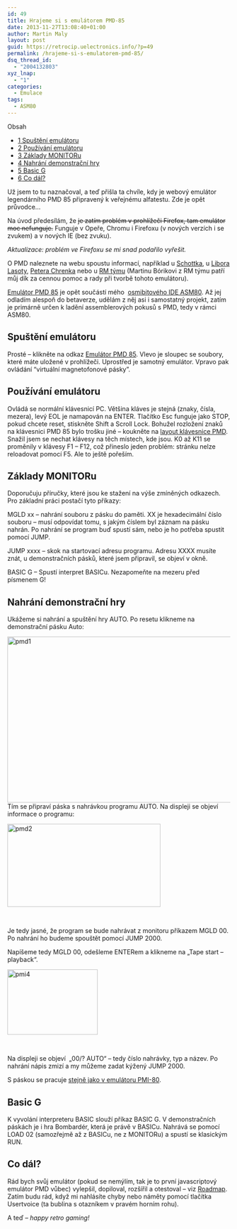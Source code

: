 ```yaml
---
id: 49
title: Hrajeme si s emulátorem PMD-85
date: 2013-11-27T13:08:40+01:00
author: Martin Maly
layout: post
guid: https://retrocip.uelectronics.info/?p=49
permalink: /hrajeme-si-s-emulatorem-pmd-85/
dsq_thread_id:
  - "2004132803"
xyz_lnap:
  - "1"
categories:
  - Emulace
tags:
  - ASM80
---
```

<div id="toc_container" class="toc_wrap_right no_bullets">
  <p class="toc_title">
    Obsah
  </p>
  
  <ul class="toc_list">
    <li>
      <a href="#Spusteni_emulatoru"><span class="toc_number toc_depth_1">1</span> Spuštění emulátoru</a>
    </li>
    <li>
      <a href="#Pouzivani_emulatoru"><span class="toc_number toc_depth_1">2</span> Používání emulátoru</a>
    </li>
    <li>
      <a href="#Zaklady_MONITORu"><span class="toc_number toc_depth_1">3</span> Základy MONITORu</a>
    </li>
    <li>
      <a href="#Nahrani_demonstracni_hry"><span class="toc_number toc_depth_1">4</span> Nahrání demonstrační hry</a>
    </li>
    <li>
      <a href="#Basic_G"><span class="toc_number toc_depth_1">5</span> Basic G</a>
    </li>
    <li>
      <a href="#Co_dal"><span class="toc_number toc_depth_1">6</span> Co dál?</a>
    </li>
  </ul>
</div>

Už jsem to tu naznačoval, a teď přišla ta chvíle, kdy je webový emulátor legendárního PMD 85 připravený k veřejnému alfatestu. Zde je opět průvodce&#8230;

<!--more-->

Na úvod předesílám, že <del>je zatím problém v prohlížeči Firefox, tam emulátor moc nefunguje.</del> Funguje v Opeře, Chromu i Firefoxu (v nových verzích i se zvukem) a v nových IE (bez zvuku).

_Aktualizace: problém ve Firefoxu se mi snad podařilo vyřešit._

O PMD naleznete na webu spoustu informací, například u [Schottka](schotek.cz/pmd/index.htm), u [Libora Lasoty](https://pmd85.mysteria.cz/), [Petera Chrenka](https://pmd85.topindex.sk/) nebo u [RM týmu](https://pmd85.borik.net/wiki/PMD_85) (Martinu Bórikovi z RM týmu patří můj dík za cennou pomoc a rady při tvorbě tohoto emulátoru).

[Emulátor PMD 85](https://www.asm80.com/pmd85.html) je opět součástí mého  [osmibitového IDE ASM80](https://www.asm80.com/). Až jej odladím alespoň do betaverze, udělám z něj asi i samostatný projekt, zatím je primárně určen k ladění assemblerových pokusů s PMD, tedy v rámci ASM80.

## <span id="Spusteni_emulatoru">Spuštění emulátoru</span>

Prosté &#8211; klikněte na odkaz [Emulátor PMD 85](https://www.asm80.com/pmd85.html). Vlevo je sloupec se soubory, které máte uložené v prohlížeči. Uprostřed je samotný emulátor. Vpravo pak ovládání “virtuální magnetofonové pásky”.

## <span id="Pouzivani_emulatoru">Používání emulátoru</span>

Ovládá se normální klávesnicí PC. Většina kláves je stejná (znaky, čísla, mezera), levý EOL je namapován na ENTER. Tlačítko Esc funguje jako STOP, pokud chcete reset, stiskněte Shift a Scroll Lock. Bohužel rozložení znaků na klávesnici PMD 85 bylo trošku jiné &#8211; koukněte na [layout klávesnice PMD](https://pmd85.borik.net/w/images/1/13/Pmd85-kbd-layout.gif). Snažil jsem se nechat klávesy na těch místech, kde jsou. K0 až K11 se proměnily v klávesy F1 &#8211; F12, což přineslo jeden problém: stránku nelze reloadovat pomocí F5. Ale to ještě pořeším.

## <span id="Zaklady_MONITORu">Základy MONITORu</span>

Doporučuju příručky, které jsou ke stažení na výše zmíněných odkazech. Pro základní práci postačí tyto příkazy:

MGLD xx &#8211; nahrání souboru z pásku do paměti. XX je hexadecimální číslo souboru &#8211; musí odpovídat tomu, s jakým číslem byl záznam na pásku nahrán. Po nahrání se program buď spustí sám, nebo je ho potřeba spustit pomocí JUMP.

JUMP xxxx &#8211; skok na startovací adresu programu. Adresu XXXX musíte znát, u demonstračních pásků, které jsem připravil, se objeví v okně.

BASIC G &#8211; Spustí interpret BASICu. Nezapomeňte na mezeru před písmenem G!

## <span id="Nahrani_demonstracni_hry">Nahrání demonstrační hry</span>

Ukážeme si nahrání a spuštění hry AUTO. Po resetu klikneme na demonstrační pásku Auto:

[<img loading="lazy" class="aligncenter size-medium wp-image-50" alt="pmd1" src="https://retrocip.uelectronics.info/wp-content/uploads/sites/6/2013/11/pmd1-650x374.jpg" width="650" height="374" srcset="https://retrocip.cz/wp-content/uploads/sites/6/2013/11/pmd1-650x374.jpg 650w, https://retrocip.cz/wp-content/uploads/sites/6/2013/11/pmd1.jpg 921w" sizes="(max-width: 650px) 100vw, 650px" />](https://retrocip.uelectronics.info/wp-content/uploads/sites/6/2013/11/pmd1.jpg)Tím se připraví páska s nahrávkou programu AUTO. Na displeji se objeví informace o programu:

[<img loading="lazy" class="aligncenter size-full wp-image-51" alt="pmd2" src="https://retrocip.uelectronics.info/wp-content/uploads/sites/6/2013/11/pmd2.png" width="346" height="187" />](https://retrocip.uelectronics.info/wp-content/uploads/sites/6/2013/11/pmd2.png)

&nbsp;

Je tedy jasné, že program se bude nahrávat z monitoru příkazem MGLD 00. Po nahrání ho budeme spouštět pomocí JUMP 2000.

Napíšeme tedy MGLD 00, odešleme ENTERem a klikneme na &#8222;Tape start &#8211; playback&#8220;.

[<img loading="lazy" class="aligncenter size-full wp-image-23" alt="pmi4" src="https://retrocip.uelectronics.info/wp-content/uploads/sites/6/2013/11/pmi4.png" width="204" height="147" />](https://retrocip.uelectronics.info/wp-content/uploads/sites/6/2013/11/pmi4.png)

&nbsp;

Na displeji se objeví  &#8222;00/? AUTO&#8220; &#8211; tedy číslo nahrávky, typ a název. Po nahrání nápis zmizí a my můžeme zadat kýžený JUMP 2000.

S páskou se pracuje [stejně jako v emulátoru PMI-80](https://retrocip.cz/hrajeme-si-s-emulatorem-pmi-80/#Ukldme_program_na_psku).

## <span id="Basic_G">Basic G</span>

K vyvolání interpreteru BASIC slouží příkaz BASIC G. V demonstračních páskách je i hra Bombardér, která je právě v BASICu. Nahrává se pomocí LOAD 02 (samozřejmě až z BASICu, ne z MONITORu) a spustí se klasickým RUN.

## <span id="Co_dal">Co dál?</span>

Rád bych svůj emulátor (pokud se nemýlím, tak je to první javascriptový emulátor PMD vůbec) vylepšil, dopiloval, rozšířil a otestoval &#8211; viz [Roadmap](https://retrocip.cz/a80-roadmap/). Zatím budu rád, když mi nahlásíte chyby nebo náměty pomocí tlačítka Usertvoice (ta bublina s otazníkem v pravém horním rohu).

A teď &#8211; _happy retro gaming!_

&nbsp;
